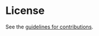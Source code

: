 # License

See the
[guidelines for contributions](https://github.com/chris-wood/draft-wood-tls-nat-detection/blob/master/CONTRIBUTING.md).
